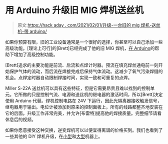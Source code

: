 # 用 Arduino 升级旧 MIG 焊机送丝机

> 原文:[https://hack aday . com/2021/02/01/升级-一台旧的 mig 焊机-送丝机-带 arduino/](https://hackaday.com/2021/02/01/upgrading-an-old-mig-welder-wire-feeder-with-arduino/)

如果你预算有限，旧的工业设备通常是一个很好的选择，你甚至可以自己添加一些高级功能。[理论上可行]的[Brett]已经完成了他的旧 MIG 焊机，[在 Arduino](https://www.youtube.com/watch?v=DnUJ3-JhBJA)的帮助下增加了高级控制功能。

[Brett]追求的主要功能是前流、后流和点焊计时器。预流在填充焊丝通电前一刻开始保护气体的流动，而后流在焊接完成后保持气体流动。这减少了氧气污染焊缝的机会。点焊定时器自动限制焊接时间，实现一致和可重复的点焊。

Miller S-22A 送丝机可以具有这些特征，但是它需要昂贵且难以找到的控制单元。它所做的只是控制气流、电源和送丝机的继电器的激活时间，所以[Brett]决定使用 Arduino 代替。焊机控制电路在 24V 下运行，因此光隔离器接收触发信号，继电器用于输出。电位计被添加到原来的控制面板上，所有的线路都整齐地安装在它的后面。升级工作非常完美，并允许[布雷特]提高他的焊接质量。完整细节请看休息后的视频。

如果你愿意接受这种交换，逆变焊机可以以便宜得离谱的价格买到。我们也看到了一些其他的 DIY 焊机升级，在[小型](https://hackaday.com/2019/11/04/improbably-cheap-pocket-welder-gets-an-esp32-makeover/)和[大型](https://hackaday.com/2019/09/12/modified-tombstone-welder-contains-a-host-of-hacks/)机器上。